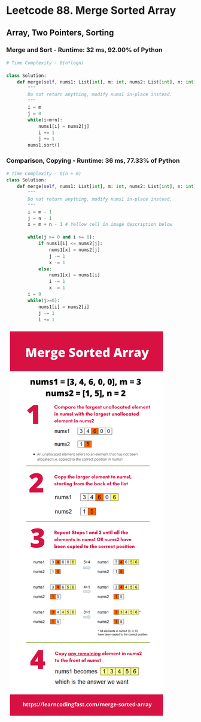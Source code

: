 # Leetcode 88. Merge Sorted Array
## Array, Two Pointers, Sorting

### Merge and Sort - Runtime: 32 ms, 92.00% of Python
```py
# Time Complexity - O(n*logn)

class Solution:
    def merge(self, nums1: List[int], m: int, nums2: List[int], n: int) -> None:
        """
        Do not return anything, modify nums1 in-place instead.
        """
        i = m
        j = 0
        while(i<m+n):
            nums1[i] = nums2[j]
            i += 1
            j += 1
        nums1.sort() 
```

### Comparison, Copying - Runtime: 36 ms, 77.33% of Python
```py
# Time Complexity - O(n + m)
class Solution:
    def merge(self, nums1: List[int], m: int, nums2: List[int], n: int) -> None:
        """
        Do not return anything, modify nums1 in-place instead.
        """
        i = m - 1
        j = n - 1
        x = m + n - 1 # Yellow cell in image description below
        
        while(j >= 0 and i >= 0):
            if nums1[i] <= nums2[j]:
                nums1[x] = nums2[j]
                j -= 1
                x -= 1    
            else:
                nums1[x] = nums1[i]
                i -= 1
                x -= 1        
        i = 0        
        while(j>=0):
            nums1[i] = nums2[i]
            j -= 1
            i += 1
```
 <img src="sources/Merge-Sorted-Array-Leetcode-88.png"
     alt=""
     style="float: left; margin-right: 10px; margin-top: 5px; margin: 10px;" />  
